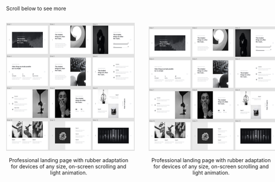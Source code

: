 Scroll below to see more<br><br>
<div style="width: 750px;">
  <a style="display: inline-block; width: 360px; margin: 0px 24px 24px 0px;" href="https://brilliantic.github.io/CICLO/">
    <img src="https://github.com/brilliantic/Portfolio/blob/main/img_for_portfolio/preview_CICLO.png?raw=true" alt="CICLO image preview" width="350" height="350">
    <p style="display: inline-block; width: 340px; text-align: center;">
      Professional landing page with rubber adaptation for devices of any size, on-screen scrolling and light animation.
    </p>
  </a>
  <a style="display: inline-block; width: 360px;" href="https://brilliantic.github.io/CICLO/">
    <img src="https://github.com/brilliantic/Portfolio/blob/main/img_for_portfolio/preview_CICLO.png?raw=true" alt="CICLO image preview" width="350" height="340">
    <p style="display: inline-block; width: 340px; text-align: center;">
      Professional landing page with rubber adaptation for devices of any size, on-screen scrolling and light animation.
    </p>
  </a>
</div>
